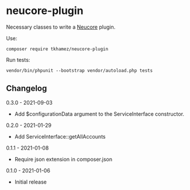 # neucore-plugin

Necessary classes to write a [Neucore](https://github.com/tkhamez/neucore) plugin.

Use:
```shell
composer require tkhamez/neucore-plugin
```

Run tests:
```shell
vendor/bin/phpunit --bootstrap vendor/autoload.php tests
```

## Changelog

0.3.0 - 2021-09-03
- Add $configurationData argument to the ServiceInterface constructor.

0.2.0 - 2021-01-29
- Add ServiceInterface::getAllAccounts

0.1.1 - 2021-01-08
- Require json extension in composer.json

0.1.0 - 2021-01-06
- Initial release
